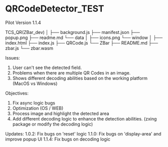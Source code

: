 # QRCodeDetector_TEST
Pilot Version 1.1.4

TCS_QR(ZBar_dev)
│
├── background.js
├── manifest.json
├── popup.png
├── readme.md
└── data
    │
    ├── icons.png
    └── window
        │
        ├── index.html
        ├── index.js
        ├── QRCode.js
        └── ZBar
            ├── README.md
            ├── zbar.js
            └── zbar.wasm


Issues:
1. User can't see the detected field.
2. Problems when there are multiple QR Codes in an image.
3. Shows different decoding abilities based on the working platform (MacOS vs Windows)

Objectives:
1. Fix async logic bugs
2. Optimization (OS / WEB)
3. Process image and highlight the detected area
4. Add different decoding logic to enhance the detection abilities. (zxing package or modify the decoding logic)


Updates:
1.0.2: Fix bugs on 'reset' logic
1.1.0: Fix bugs on 'display-area' and improve popup UI
1.1.4: Fix bugs on decoding logic